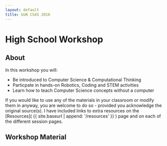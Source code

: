 ```yaml
---
layout: default
title: UoN CS4S 2016
---
```


# High School Workshop

## About

In this workshop you will:

- Be introduced to Computer Science & Computational Thinking
- Particpate in hands-on Robotics, Coding and STEM activities
- Learn how to teach Computer Science concepts without a computer

If you would like to use any of the materials in your classroom or modify them in anyway, you are welcome to do so - provided you acknowledge the original source(s).
I have included links to extra resources on the [Resources]( {{ site.baseurl | append: '/resources' }} ) page and on each of the different session pages.

## Workshop Material

